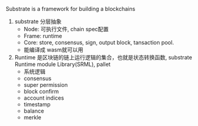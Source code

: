 Substrate is a framework for building a blockchains

1. substrate 分层抽象
    - Node: 可执行文件, chain spec配置
    - Frame: runtime
    - Core: store, consensus, sign, output block, tansaction pool.
    - 能编译成 wasm就可以用
2. Runtime 是区块链的链上运行逻辑的集合，也就是状态转换函数, substrate Runtime module Library(SRML), pallet
    - 系统逻辑
    - consensus
    - super permission
    - block confirm
    - account indices
    - timestamp
    - balance
    - merkle
